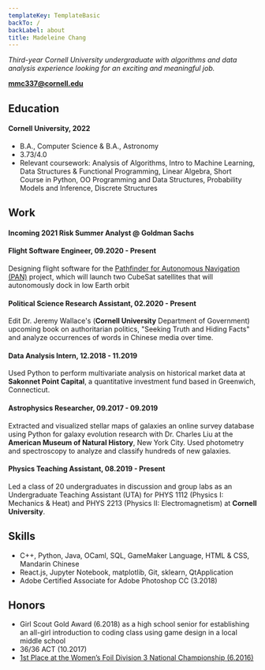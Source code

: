 ```yaml
---
templateKey: TemplateBasic
backTo: /
backLabel: about
title: Madeleine Chang
---
```


_Third-year Cornell University undergraduate with algorithms and data analysis experience looking for an exciting and meaningful job._

**mmc337@cornell.edu**

## Education

#### Cornell University, 2022

- B.A., Computer Science & B.A., Astronomy
- 3.73/4.0
- Relevant coursework: Analysis of Algorithms, Intro to Machine Learning, Data Structures & Functional Programming, Linear Algebra, Short Course in Python, OO Programming and Data Structures, Probability Models and Inference, Discrete Structures

## Work

#### Incoming 2021 Risk Summer Analyst @ **Goldman Sachs**

#### Flight Software Engineer, 09.2020 - Present

Designing flight software for the [Pathfinder for Autonomous Navigation (PAN)](https://www.spacecraftresearch.com/pan) project, which will launch two CubeSat satellites that will autonomously dock in low Earth orbit

#### Political Science Research Assistant, 02.2020 - Present

Edit Dr. Jeremy Wallace's (**Cornell University** Department of Government) upcoming book on authoritarian politics, "Seeking Truth and Hiding Facts" and analyze occurrences of words in Chinese media over time.

#### Data Analysis Intern​, 12.2018 - 11.2019

Used Python to perform multivariate analysis on historical market data at **Sakonnet Point Capital**, a quantitative investment fund based in Greenwich, Connecticut.

#### Astrophysics Researcher​, 09.2017 - 09.2019

Extracted and visualized stellar maps of galaxies an online survey database using Python for galaxy evolution research with Dr. Charles Liu at the **American Museum of Natural History**, New York City. Used photometry and spectroscopy to analyze and classify hundreds of new galaxies.

#### Physics Teaching Assistant, 08.2019 - Present

Led a class of 20 undergraduates in discussion and group labs as an Undergraduate Teaching Assistant (UTA) for PHYS 1112 (Physics I: Mechanics & Heat) and PHYS 2213 (Physics II: Electromagnetism) at **Cornell University**.

## Skills

- C++, Python, Java, OCaml, SQL, GameMaker Language, HTML & CSS, Mandarin Chinese
- React.js, Jupyter Notebook, matplotlib, Git, sklearn, QtApplication
- Adobe Certified Associate for Adobe Photoshop CC (3.2018)

## Honors

- Girl Scout Gold Award (6.2018) as a high school senior for establishing an all-girl introduction to coding class using game design in a local middle school
- 36/36 ACT (10.2017)
- [1st Place at the Women’s Foil Division 3 National Championship (6.2016)](https://www.usfencingresults.org/results/2015-2016/2016.06-JUN-SN/FTEvent_2016Jun29_DV3WF.htm)
